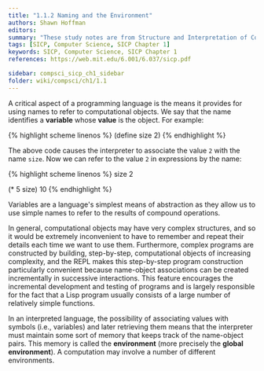 ```yaml
---
title: "1.1.2 Naming and the Environment"
authors: Shawn Hoffman
editors: 
summary: "These study notes are from Structure and Interpretation of Computer Programs - 2nd Edition (MIT Electrical Engineering and Computer Science) by Abelson, H. and Sussman, G."
tags: [SICP, Computer Science, SICP Chapter 1]
keywords: SICP, Computer Science, SICP Chapter 1
references: https://web.mit.edu/6.001/6.037/sicp.pdf

sidebar: compsci_sicp_ch1_sidebar
folder: wiki/compsci/ch1/1.1
---
```


A critical aspect of a programming language is the means it provides for using names to refer to computational objects. We say that the name identifies a **variable** whose **value** is the object. For example:

{% highlight scheme linenos %}
(define size 2)
{% endhighlight %}

The above code causes the interpreter to associate the value `2` with the name `size`. Now we can refer to the value `2` in expressions by the name:

{% highlight scheme linenos %}
size
2

(* 5 size)
10
{% endhighlight %}

Variables are a language's simplest means of abstraction as they allow us to use simple names to refer to the results of compound operations.

In general, computational objects may have very complex structures, and so it would be extremely inconvenient to have to remember and repeat their details each time we want to use them. Furthermore, complex programs are constructed by building, step-by-step, computational objects of increasing complexity, and the REPL makes this step-by-step program construction particularly convenient because name-object associations can be created incrementally in successive interactions. This feature encourages the incremental development and testing of programs and is largely responsible for the fact that a Lisp program usually consists of a large number of relatively simple functions.

In an interpreted language, the possibility of associating values with symbols (i.e., variables) and later retrieving them means that the interpreter must maintain some sort of memory that keeps track of the name-object pairs. This memory is called the **environment** (more precisely the **global environment**). A computation may involve a number of different environments.
